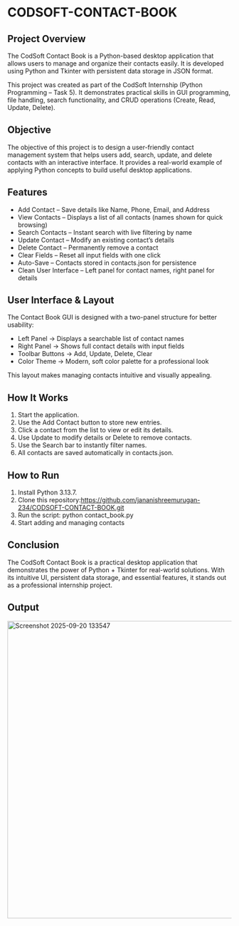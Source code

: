 # CODSOFT-CONTACT-BOOK

## Project Overview
The CodSoft Contact Book is a Python-based desktop application that allows users to manage and organize their contacts easily. It is developed using Python and Tkinter with persistent data storage in JSON format.

This project was created as part of the CodSoft Internship (Python Programming – Task 5). It demonstrates practical skills in GUI programming, file handling, search functionality, and CRUD operations (Create, Read, Update, Delete).

## Objective
The objective of this project is to design a user-friendly contact management system that helps users add, search, update, and delete contacts with an interactive interface. It provides a real-world example of applying Python concepts to build useful desktop applications.

## Features
- Add Contact – Save details like Name, Phone, Email, and Address
- View Contacts – Displays a list of all contacts (names shown for quick browsing)
- Search Contacts – Instant search with live filtering by name
- Update Contact – Modify an existing contact’s details
- Delete Contact – Permanently remove a contact
- Clear Fields – Reset all input fields with one click
- Auto-Save – Contacts stored in contacts.json for persistence
- Clean User Interface – Left panel for contact names, right panel for details

## User Interface & Layout
The Contact Book GUI is designed with a two-panel structure for better usability:

- Left Panel → Displays a searchable list of contact names
- Right Panel → Shows full contact details with input fields
- Toolbar Buttons → Add, Update, Delete, Clear
- Color Theme → Modern, soft color palette for a professional look

This layout makes managing contacts intuitive and visually appealing.

## How It Works
1. Start the application.
2. Use the Add Contact button to store new entries.
3. Click a contact from the list to view or edit its details.
4. Use Update to modify details or Delete to remove contacts.
5. Use the Search bar to instantly filter names.
6. All contacts are saved automatically in contacts.json.

## How to Run
1. Install Python 3.13.7.
2. Clone this repository:https://github.com/jananishreemurugan-234/CODSOFT-CONTACT-BOOK.git
3. Run the script:
python contact_book.py
4. Start adding and managing contacts 

## Conclusion
The CodSoft Contact Book is a practical desktop application that demonstrates the power of Python + Tkinter for real-world solutions. With its intuitive UI, persistent data storage, and essential features, it stands out as a professional internship project.

## Output
<img width="1003" height="667" alt="Screenshot 2025-09-20 133547" src="https://github.com/user-attachments/assets/f5ecd4e2-2bdf-400c-8ec3-186668981e29" />
